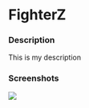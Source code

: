 <h1>FighterZ</h1>

<h3>Description</h3>

<p>
    This is my description
</p>

<h3>Screenshots</h3>
<img src="https://github.com/apark0648/FighterZZ/blob/master/Start%20Screen.PNG">
